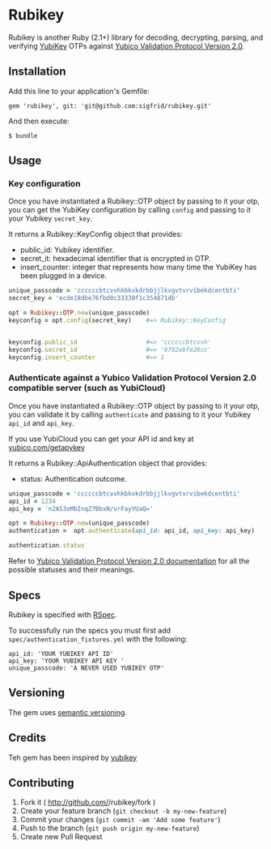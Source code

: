 # Rubikey

Rubikey is another Ruby (2.1+) library for decoding, decrypting, parsing, and verifying [YubiKey](http://www.yubico.com/products/yubikey-hardware/) OTPs against [Yubico Validation Protocol Version 2.0](https://github.com/Yubico/yubikey-val/wiki/ValidationProtocolV20).

## Installation

Add this line to your application's Gemfile:

    gem 'rubikey', git: 'git@github.com:sigfrid/rubikey.git' 

And then execute:

    $ bundle

## Usage

### Key configuration 

Once you have instantiated a Rubikey::OTP object by passing to it your otp, you can get the YubiKey configuration by calling ```config``` and passing to it your Yubikey ```secret_key```.

It returns a Rubikey::KeyConfig object that provides:
+ public_id: Yubikey identifier.
+ secret_it: hexadecimal identifier that is encrypted in OTP.
+ insert_counter: integer that represents how many time the YubiKey has been plugged in a device.

```ruby
unique_passcode = 'ccccccbtcvvhkbkvkdrbbjjlkvgvtvrvibekdcentbti'
secret_key = 'ecde18dbe76fbd0c33330f1c354871db'

opt = Rubikey::OTP.new(unique_passcode)
keyconfig = opt.config(secret_key)    #=> Rubikey::KeyConfig


keyconfig.public_id                   #=> 'ccccccbtcvvh'
keyconfig.secret_id                   #=> '8792ebfe26cc'
keyconfig.insert_counter              #=> 1

```


### Authenticate against a Yubico Validation Protocol Version 2.0 compatible server (such as YubiCloud)

Once you have instantiated a Rubikey::OTP object by passing to it your otp, you can validate it by calling ```authenticate``` and passing to it your Yubikey ```api_id``` and ```api_key```.


If you use YubiCloud you can get your API id and key at [yubico.com/getapykey](https://upgrade.yubico.com/getapikey/)

It returns a Rubikey::ApiAuthentication object that provides:
+ status: Authentication outcome.

```ruby
unique_passcode = 'ccccccbtcvvhkbkvkdrbbjjlkvgvtvrvibekdcentbti'
api_id = 1234
api_key = 'n2AS3oMbInqZ7BbxN/vrFayYUaQ='

opt = Rubikey::OTP.new(unique_passcode)
authentication =  opt.authenticate(api_id: api_id, api_key: api_key)    #=> Rubikey::ApiAuthentication

authentication.status                                                   #=> THE STATUS

```

Refer to [Yubico Validation Protocol Version 2.0 documentation](https://github.com/Yubico/yubikey-val/wiki/ValidationProtocolV20#response) for all the possible statuses and their meanings.

## Specs

Rubikey is specified with [RSpec](http://rspec.info/).

To successfully run the specs you must first add ```spec/authentication_fixtures.yml``` with the following:

```
api_id: 'YOUR YUBIKEY API ID'
api_key: 'YOUR YUBIKEY API KEY '
unique_passcode: 'A NEVER USED YUBIKEY OTP'
```

## Versioning
The gem uses [semantic versioning](http://semver.org/).

## Credits
Teh gem has been inspired by [yubikey](https://github.com/titanous/yubikey)


## Contributing

1. Fork it ( http://github.com/<my-github-username>/rubikey/fork )
2. Create your feature branch (`git checkout -b my-new-feature`)
3. Commit your changes (`git commit -am 'Add some feature'`)
4. Push to the branch (`git push origin my-new-feature`)
5. Create new Pull Request
